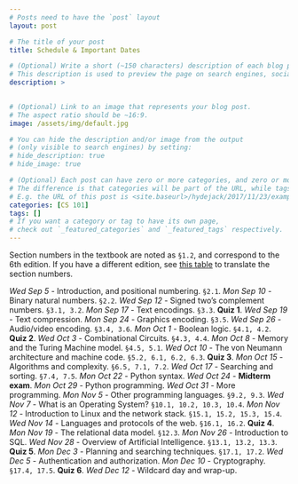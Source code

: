 ```yaml
---
# Posts need to have the `post` layout
layout: post

# The title of your post
title: Schedule & Important Dates

# (Optional) Write a short (~150 characters) description of each blog post.
# This description is used to preview the page on search engines, social media, etc.
description: >
   

# (Optional) Link to an image that represents your blog post.
# The aspect ratio should be ~16:9.
image: /assets/img/default.jpg

# You can hide the description and/or image from the output
# (only visible to search engines) by setting:
# hide_description: true
# hide_image: true

# (Optional) Each post can have zero or more categories, and zero or more tags.
# The difference is that categories will be part of the URL, while tags will not.
# E.g. the URL of this post is <site.baseurl>/hydejack/2017/11/23/example-content/
categories: [CS 101]
tags: []
# If you want a category or tag to have its own page,
# check out `_featured_categories` and `_featured_tags` respectively.
---
```


Section numbers in the textbook are noted as `§1.2`, and correspond to the 6th edition. If you have a different edition, see [this table](https://liucs.net/u562) to translate the section numbers.

*Wed Sep 5* - Introduction, and positional numbering. `§2.1`.
*Mon Sep 10* - Binary natural numbers. `§2.2`.
*Wed Sep 12* - Signed two’s complement numbers. `§3.1, 3.2`.
*Mon Sep 17* - Text encodings. `§3.3`. **Quiz 1**.
*Wed Sep 19* - Text compression.
*Mon Sep 24* - Graphics encoding. `§3.5`.
*Wed Sep 26* - Audio/video encoding. `§3.4, 3.6`.
*Mon Oct 1* - Boolean logic. `§4.1, 4.2`. **Quiz 2**.
*Wed Oct 3* - Combinational Circuits. `§4.3, 4.4`.
*Mon Oct 8* - Memory and the Turing Machine model. `§4.5, 5.1`.
*Wed Oct 10* - The von Neumann architecture and machine code. `§5.2, 6.1, 6.2, 6.3`. **Quiz 3**.
*Mon Oct 15* - Algorithms and complexity. `§6.5, 7.1, 7.2`.
*Wed Oct 17* - Searching and sorting. `§7.4, 7.5`.
*Mon Oct 22* - Python syntax.
*Wed Oct 24* - **Midterm exam**.
*Mon Oct 29* - Python programming.
*Wed Oct 31* - More programming.
*Mon Nov 5* - Other programming languages. `§9.2, 9.3`.
*Wed Nov 7* - What is an Operating System? `§10.1, 10.2, 10.3, 10.4`.
*Mon Nov 12* - Introduction to Linux and the network stack. `§15.1, 15.2, 15.3, 15.4`.
*Wed Nov 14* - Languages and protocols of the web. `§16.1, 16.2`. **Quiz 4**.
*Mon Nov 19* - The relational data model. `§12.3`.
*Mon Nov 26* - Introduction to SQL.
*Wed Nov 28* - Overview of Artificial Intelligence. `§13.1, 13.2, 13.3`. **Quiz 5**.
*Mon Dec 3* - Planning and searching techniques. `§17.1, 17.2`.
*Wed Dec 5* - Authentication and authorization.
*Mon Dec 10* - Cryptography. `§17.4, 17.5`. **Quiz 6**.
*Wed Dec 12* - Wildcard day and wrap-up.